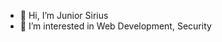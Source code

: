 - 👋 Hi, I’m Junior Sirius
- 👀 I’m interested in Web Development, Security

<!---
juniorsirius/juniorsirius is a ✨ special ✨ repository because its `README.md` (this file) appears on your GitHub profile.
You can click the Preview link to take a look at your changes.
--->
